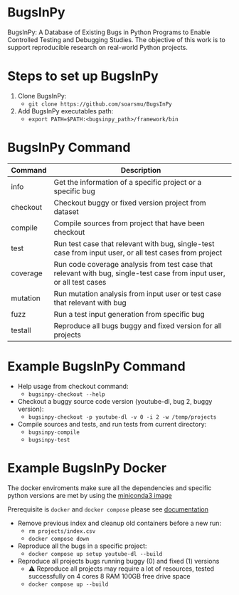 # BugsInPy

BugsInPy: A Database of Existing Bugs in Python Programs to Enable Controlled Testing and Debugging Studies.
The objective of this work is to support reproducible research on real-world Python projects.

# Steps to set up BugsInPy

1. Clone BugsInPy:
   - `git clone https://github.com/soarsmu/BugsInPy`
2. Add BugsInPy executables path:
   - `export PATH=$PATH:<bugsinpy_path>/framework/bin`

# BugsInPy Command

| Command  | Description                                                                                                           |
| -------- | --------------------------------------------------------------------------------------------------------------------- |
| info     | Get the information of a specific project or a specific bug                                                           |
| checkout | Checkout buggy or fixed version project from dataset                                                                  |
| compile  | Compile sources from project that have been checkout                                                                  |
| test     | Run test case that relevant with bug, single-test case from input user, or all test cases from project                |
| coverage | Run code coverage analysis from test case that relevant with bug, single-test case from input user, or all test cases |
| mutation | Run mutation analysis from input user or test case that relevant with bug                                             |
| fuzz     | Run a test input generation from specific bug                                                                         |
| testall  | Reproduce all bugs buggy and fixed version for all projects                                                           |

# Example BugsInPy Command

- Help usage from checkout command:
  - `bugsinpy-checkout --help`
- Checkout a buggy source code version (youtube-dl, bug 2, buggy version):
  - `bugsinpy-checkout -p youtube-dl -v 0 -i 2 -w /temp/projects`
- Compile sources and tests, and run tests from current directory:
  - `bugsinpy-compile`
  - `bugsinpy-test`

# Example BugsInPy Docker

The docker enviroments make sure all the dependencies and specific python versions are met by using the [miniconda3 image](https://hub.docker.com/r/continuumio/miniconda3)

Prerequisite is `docker` and `docker compose` please see [documentation](https://docs.docker.com/engine/install/)

- Remove previous index and cleanup old containers before a new run:
  - `rm projects/index.csv`
  - `docker compose down`
- Reproduce all the bugs in a specific project:
  - `docker compose up setup youtube-dl --build`
- Reproduce all projects bugs running buggy (0) and fixed (1) versions
  - ⚠️ Reproduce all projects may require a lot of resources, tested successfully on 4 cores 8 RAM 100GB free drive space
  - `docker compose up --build`
